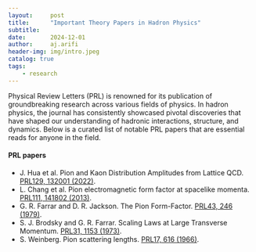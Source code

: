 ```yaml
---
layout:     post
title:      "Important Theory Papers in Hadron Physics"
subtitle:   
date:       2024-12-01
author:     aj.arifi
header-img: img/intro.jpeg
catalog: true
tags:
    - research
---
```



Physical Review Letters (PRL) is renowned for its publication of groundbreaking research across various fields of physics. 
In hadron physics, the journal has consistently showcased pivotal discoveries that have shaped our understanding of hadronic interactions, structure, and dynamics. 
Below is a curated list of notable PRL papers that are essential reads for anyone in the field.

#### PRL papers
- J. Hua et al. Pion and Kaon Distribution Amplitudes from Lattice QCD. [PRL129, 132001 (2022)](https://doi.org/10.1103/PhysRevLett.129.132001).
- L. Chang et al. Pion electromagnetic form factor at spacelike momenta. [PRL111, 141802 (2013)](https://doi.org/10.1103/PhysRevLett.111.141802).
- G. R. Farrar and D. R. Jackson. The Pion Form-Factor. [PRL43, 246 (1979)](https://doi.org/10.1103/PhysRevLett.43.246).
- S. J. Brodsky and G. R. Farrar. Scaling Laws at Large Transverse Momentum. [PRL31, 1153 (1973)](https://doi.org/10.1103/PhysRevLett.31.1153).
- S. Weinberg. Pion scattering lengths. [PRL17, 616 (1966)](https://doi.org/10.1103/PhysRevLett.17.616).








